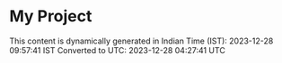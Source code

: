# My Project

This content is dynamically generated in Indian Time (IST): 2023-12-28 09:57:41 IST
Converted to UTC: 2023-12-28 04:27:41 UTC
